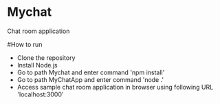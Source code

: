 # Mychat
Chat room application

#How to run

- Clone the repository
- Install Node.js
- Go to path Mychat and enter command 'npm install'
- Go to path MyChatApp and enter command 'node .'
- Access sample chat room application in browser using following URL 'localhost:3000'
